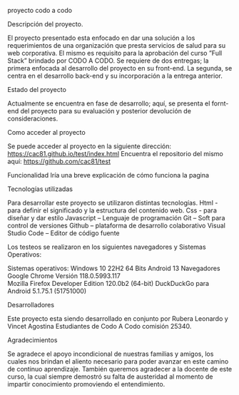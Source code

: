 proyecto codo a codo


Descripción del proyecto.

El proyecto presentado esta enfocado en dar una solución a los requerimientos de una organización que presta servicios de salud para su web corporativa.
El mismo es requisito para la aprobación del curso ”Full Stack” brindado por CODO A CODO.
Se requiere de dos entregas; la primera enfocada al desarrollo del proyecto en su front-end.
La segunda, se centra en el desarrollo back-end y su incorporación a la entrega anterior.

Estado del proyecto

Actualmente se encuentra en fase de desarrollo; aquí, se presenta el fornt-end del proyecto para su evaluación y posterior devolución de consideraciones.


Como acceder al proyecto

Se puede acceder al proyecto en la siguiente dirección: https://cac81.github.io/test/index.html
Encuentra el repositorio del mismo aquí: https://github.com/cac81/test

Funcionalidad
Iría una breve explicación de cómo funciona la pagina

Tecnologías utilizadas

Para desarrollar este proyecto se utilizaron distintas tecnologías.
Html - para definir el significado y la estructura del contenido web.
Css - para diseñar y dar estilo 
Javascript – Lenguaje de programación
Git – Soft para control de versiones
Github – plataforma de desarrollo colaborativo
Visual Studio Code – Editor de código fuente


Los testeos se realizaron en los siguientes navegadores y Sistemas Operativos:


Sistemas operativos:
Windows 10 22H2 64 Bits
Android 13
Navegadores
Google Chrome Versión 118.0.5993.117 	
Mozilla Firefox Developer Edition 120.0b2 (64-bit)
DuckDuckGo para Android 5.1.75.1 (51751000)

Desarrolladores

Este proyecto esta siendo desarrollado en conjunto por Rubera Leonardo y Vincet Agostina
Estudiantes de Codo A Codo comisión 25340.

Agradecimientos

Se agradece el apoyo incondicional de nuestras familias y amigos, los cuales nos brindan el aliento necesario para poder avanzar en este camino de continuo aprendizaje.
También queremos agradecer a la docente de este curso, la cual siempre demostró su falta de austeridad al momento de impartir conocimiento promoviendo el entendimiento.
